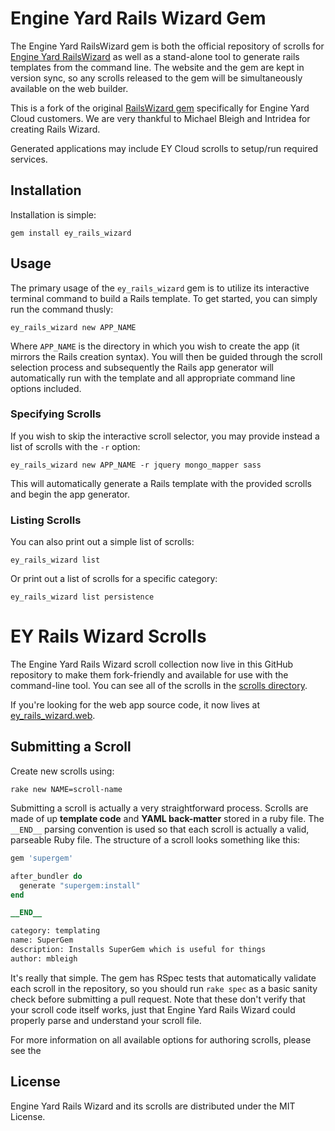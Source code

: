 # Engine Yard Rails Wizard Gem 

The Engine Yard RailsWizard gem is both the official repository of scrolls for [Engine Yard RailsWizard][1] as well as a stand-alone tool to generate rails templates from the command line. The website and the gem are kept in version sync, so any scrolls released to the gem will be simultaneously available on the web builder.

This is a fork of the original [RailsWizard gem][4] specifically for Engine Yard Cloud customers. We are very thankful to Michael Bleigh and Intridea for creating Rails Wizard.

Generated applications may include EY Cloud scrolls to setup/run required services.

## Installation

Installation is simple:

    gem install ey_rails_wizard

## Usage

The primary usage of the `ey_rails_wizard` gem is to utilize its interactive terminal command to build a Rails template. To get started, you can simply run the command thusly:

    ey_rails_wizard new APP_NAME

Where `APP_NAME` is the directory in which you wish to create the app (it mirrors the Rails creation syntax). You will then be guided through the scroll selection process and subsequently the Rails app generator will automatically run with the template and all appropriate command line options included.

### Specifying Scrolls

If you wish to skip the interactive scroll selector, you may provide instead a list of scrolls with the `-r` option:

    ey_rails_wizard new APP_NAME -r jquery mongo_mapper sass

This will automatically generate a Rails template with the provided scrolls and begin the app generator.

### Listing Scrolls

You can also print out a simple list of scrolls:

    ey_rails_wizard list

Or print out a list of scrolls for a specific category:

    ey_rails_wizard list persistence

# EY Rails Wizard Scrolls

The Engine Yard Rails Wizard scroll collection now live in this GitHub repository to make them fork-friendly and available for use with the command-line tool. You can see all of the scrolls in the [scrolls directory][2].

If you're looking for the web app source code, it now lives at [ey_rails_wizard.web][3].

## Submitting a Scroll

Create new scrolls using:

    rake new NAME=scroll-name

Submitting a scroll is actually a very straightforward process. Scrolls are made of up **template code** and **YAML back-matter** stored in a ruby file. The `__END__` parsing convention is used so that each scroll is actually a valid, parseable Ruby file. The structure of a scroll looks something like this:

```ruby
gem 'supergem'

after_bundler do
  generate "supergem:install"
end

__END__

category: templating
name: SuperGem
description: Installs SuperGem which is useful for things
author: mbleigh
```

It's really that simple. The gem has RSpec tests that automatically validate each scroll in the repository, so you should run `rake spec` as a basic sanity check before submitting a pull request. Note that these don't verify that your scroll code itself works, just that Engine Yard Rails Wizard could properly parse and understand your scroll file.

For more information on all available options for authoring scrolls,
please see the 

## License

Engine Yard Rails Wizard and its scrolls are distributed under the MIT License.

[1]:http://railswizard.engineyard.com/
[2]:https://github.com/engineyard/ey_rails_wizard/tree/master/scrolls
[3]:https://github.com/engineyard/ey_rails_wizard.web
[4]:https://github.com/intridea/rails_wizard
